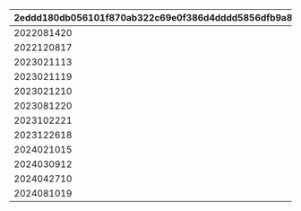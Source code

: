 |2eddd180db056101f870ab322c69e0f386d4dddd5856dfb9a81eb54ce4e2e549|cf0454847aa2b3ad7f0406e6822be90c22104990279a3ca5e93aba83f7f1c2ef|892e6397a8ea022f7cf7d6a0e0002cd11820a23b23712a0d765bd1b626b10f4a|3a0ccee26a69d1276f6804085740316d0975cfd68faa3129e55ef78d14edc1fb|cb22add8744caf5cc035273b3e2babbe1eed6dd4e7a47408952264ccb59c90be|
| --- | --- | --- | --- | --- |
|2022081420|https://www.youtube.com/watch?v=P1-wIUSbS-s|2022/8/8 18:00|2022/8/14 20:00|2022/8/14 22:00|
|2022120817|https://youtu.be/MJswZwqB94g|2022/12/8 17:00|2022/12/8 17:00|2022/12/23 12:00|
|2023021113|https://youtu.be/4KJK4_U8lt0|2023/2/11 13:30|2023/2/11 13:30|2023/2/11 19:30|
|2023021119|https://youtu.be/6rsO7sgp0VE|2023/2/11 19:30|2023/2/11 19:30|2023/2/12 10:00|
|2023021210|https://youtu.be/b-vc4MCBzdc|2023/2/12 10:00|2023/2/12 10:00|2023/2/12 22:00|
|2023081220|https://youtube.com/live/HIxUyDMGPto|2023/8/12 20:00|2023/8/12 20:00|2023/8/12 22:10|
|2023102221|https://youtube.com/live/pVOkcT4KsI0|2023/10/22 20:00|2023/10/22 20:00|2023/10/22 22:10|
|2023122618|https://www.youtube.com/@priconne_redive|2023/12/26 18:00|2023/12/26 18:00|2023/12/26 22:00|
|2024021015|https://www.youtube.com/channel/UCiPSajGFI4ja74nYPU1MexA|2024/02/10 15:00|2024/02/10 15:00|2024/02/11 22:00|
|2024030912|https://www.youtube.com/@priconne_redive|2024/03/09 12:00|2024/03/09 12:00|2024/03/09 21:05|
|2024042710|https://youtube.com/live/q4nmwdceWik|2024/04/27 10:00|2024/04/27 10:00|2024/04/27 22:30|
|2024081019|https://youtube.com/live/zWczosxSvVE|2024/08/10 19:00|2024/08/10 19:00| 2024/08/10 23:00|